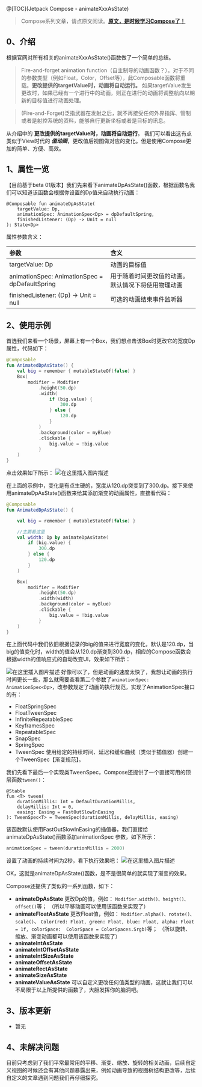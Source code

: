
@[TOC](Jetpack Compose - animateXxxAsState)

> Compose系列文章，请点原文阅读。[**原文，是时候学习Compose了！**](https://blog.csdn.net/u010976213/article/details/110393920)

## 0、介绍
根据官网对所有相关的animateXxxAsState()函数做了一个简单的总结。
> Fire-and-forget animation function（自主制导的动画函数？）。对于不同的参数类型（例如Float，Color，Offset等），此Composable函数将重载。**更改提供的targetValue时，动画将自动运行。** 如果targetValue发生更改时，如果已经有一个进行中的动画，则正在进行的动画将调整航向以朝新的目标值进行动画处理。

> (Fire-and-Forget)泛指武器在发射之后，就不再接受任何外界指挥、管制或者是射控系统的资料，能够自行更新坐标或者是目标的讯息。

从介绍中的 **更改提供的targetValue时，动画将自动运行**。 我们可以看出这有点类似于View时代的 ***值动画***，更改值后视图做对应的变化。但是使用Compose更加的简单、方便、高效。

## 1、属性一览
【目前基于beta 01版本】我们先来看下animateDpAsState()函数，根据函数名我们可以知道该函数会根据你设置的Dp值来自动执行动画：
```
@Composable fun animateDpAsState(
    targetValue: Dp,
    animationSpec: AnimationSpec<Dp> = dpDefaultSpring,
    finishedListener: (Dp) -> Unit = null
): State<Dp>
```

属性参数含义：

参数 | 含义
:----- |:-----
targetValue: Dp | 动画的目标值
animationSpec: AnimationSpec<Dp> = dpDefaultSpring | 用于随着时间更改值的动画。默认情况下将使用物理动画
finishedListener: (Dp) -> Unit = null | 可选的动画结束事件监听器

## 2、使用示例
首选我们来看一个场景，屏幕上有一个Box，我们想点击该Box时更改它的宽度Dp属性，代码如下：
```kotlin
@Composable
fun AnimatedDpAsState() {
    val big = remember { mutableStateOf(false) }
    Box(
        modifier = Modifier
            .height(50.dp)
            .width(
                if (big.value) {
                    300.dp
                } else {
                    120.dp
                }
            )
            .background(color = myBlue)
            .clickable {
                big.value = !big.value
            }
    )
}
```
点击效果如下所示：
![在这里插入图片描述](https://img-blog.csdnimg.cn/20210309211009689.gif#pic_center)

在上面的示例中，变化是有点生硬的，宽度从120.dp突变到了300.dp。接下来使用animateDpAsState()函数来给其添加渐变的动画属性，直接看代码：
```kotlin
@Composable
fun AnimatedDpAsState() {

    val big = remember { mutableStateOf(false) }

	//主要看这里
    val width: Dp by animateDpAsState(
        if (big.value) {
            300.dp
        } else {
            120.dp
        }
    )

    Box(
        modifier = Modifier
            .height(50.dp)
            .width(width)
            .background(color = myBlue)
            .clickable {
                big.value = !big.value
            }
    )
}
```
在上面代码中我们依旧根据记录的big的值来进行宽度的变化，默认是120.dp，当big的值变化时，width的值会从120.dp渐变到300.dp，相应的Compose函数会根据width的值响应式的自动改变UI，效果如下所示：

![在这里插入图片描述](https://img-blog.csdnimg.cn/20210309211308311.gif#pic_center)
好像可以了，但是动画的速度太快了，我想让动画的执行时间更长一些，那么就需要查看第二个参数了```animationSpec: AnimationSpec<Dp>```，改参数规定了动画的执行规范，实现了AnimationSpec接口的有：
- FloatSpringSpec
- FloatTweenSpec
- InfiniteRepeatableSpec
- KeyframesSpec
- RepeatableSpec
- SnapSpec
- SpringSpec
- TweenSpec
	使用给定的持续时间、延迟和缓和曲线（类似于插值器）创建一个TweenSpec【渐变规范】。

我们先看下最后一个实现类TweenSpec，Compose还提供了一个直接可用的顶层函数```tween()```：
```
@Stable
fun <T> tween(
    durationMillis: Int = DefaultDurationMillis,
    delayMillis: Int = 0,
    easing: Easing = FastOutSlowInEasing
): TweenSpec<T> = TweenSpec(durationMillis, delayMillis, easing)
```
该函数默认使用FastOutSlowInEasing的插值器，我们直接给animateDpAsState()函数添加animationSpec 参数，如下所示：
```kotlin
animationSpec = tween(durationMillis = 2000)
```
设置了动画的持续时间为2秒，看下执行效果吧：
![在这里插入图片描述](https://img-blog.csdnimg.cn/20210309211227108.gif#pic_center)


OK，这就是animateDpAsState()函数，是不是很简单的就实现了渐变的效果。

Compose还提供了类似的一系列函数，如下：
- **animateDpAsState**
	更改Dp的值，例如：
	```Modifier.width()、height()、offset()```等；
	（所以平移动画可以使用该函数来实现了）
- **animateFloatAsState**
	更改Float值，例如：
	```Modifier.alpha()、rotate()、scale()```、
	```Color(red: Float, green: Float, blue: Float, alpha: Float = 1f, colorSpace:  ColorSpace = ColorSpaces.Srgb)```等；
	（所以旋转、缩放、渐变动画都可以使用该函数来实现了）
- **animateIntAsState**
- **animateIntOffsetAsState**
- **animateIntSizeAsState**
- **animateOffsetAsState**
- **animateRectAsState**
- **animateSizeAsState**
- **animateValueAsState**
	可以自定义更改任何值类型的动画，这就让我们可以不局限于以上所提供的函数了，大胆发挥你的脑洞吧。



## 3、版本更新
- 暂无

## 4、未解决问题
目前只考虑到了我们平常最常用的平移、渐变、缩放、旋转的相关动画，后续自定义视图的时候还会有其他问题暴露出来，例如动画导致的视图树结构更改等，后续自定义的文章遇到问题我们再仔细探究。